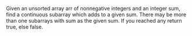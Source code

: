 Given an unsorted array arr of nonnegative integers and an integer sum, 
find a continuous subarray which adds to a given sum. 
There may be more than one subarrays with sum as the given sum.
If you reached any return true, else false.